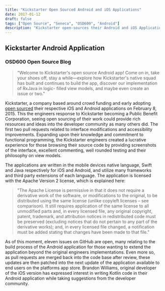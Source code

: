 ```yaml
---
title: "Kickstarter Open Sourced Android and iOS Applications"
date: 2017-01-12
draft: false
tags: ["Open Source", "Seneca", "OSD600", "Android"]
description: "Kickstarter open-sources their Android and iOS Application!"
---
```


## Kickstarter Android Application

### OSD600 Open Source Blog

> "Welcome to Kickstarter's open source Android app! Come on in, take your shoes off, stay a while—explore how Kickstarter's native squad has built and continues to build the app, discover our implementation of RxJava in logic- filled view models, and maybe even create an issue or two."

Kickstarter, a company based around crowd funding and early adopting [open sourced](https://github.com/kickstarter/android-oss) their respective iOS and Android applications on February 8, 2015. This the engineers response to Kickstarter becoming a Public Benefit Corporation, seeing open sourcing of their work could provide rich resources and ideas into the developer community as many others did. The first two pull requests related to interface modifications and accessibility improvements. Expanding upon their knowledge and commitment to functional programming, the Kickstarter engineers created a lucrative experience for those browsing their source code by providing screenshots of the interface, excellent commenting, well rounded testing and their philosophy on view models.

The applications are written in the mobile devices native language, Swift and Java respectively for iOS and Android, and utilize many frameworks and third party extensions of each language. The application is licensed with the Apache Version 2 license, which is explained here:

> "The Apache License is permissive in that it does not require a derivative work of the software, or modifications to the original, to be distributed using the same license (unlike copyleft licenses – see comparison). It still requires application of the same license to all unmodified parts and, in every licensed file, any original copyright, patent, trademark, and attribution notices in redistributed code must be preserved (excluding notices that do not pertain to any part of the derivative works); and, in every licensed file changed, a notification must be added stating that changes have been made to that file."

As of this moment, eleven issues on GitHub are open, many relating to the build process of the Android application for those wanting to extend the application beyond the original engineers implementations. Even more so, as pull requests are merged back into the code base after review, these updates are then patched into the next update of the application available to end users on the platforms app store. Brandon Williams, original developer of the iOS version has expressed interest in writing Kotlin code in their Android application while taking suggestions from the developer community.
